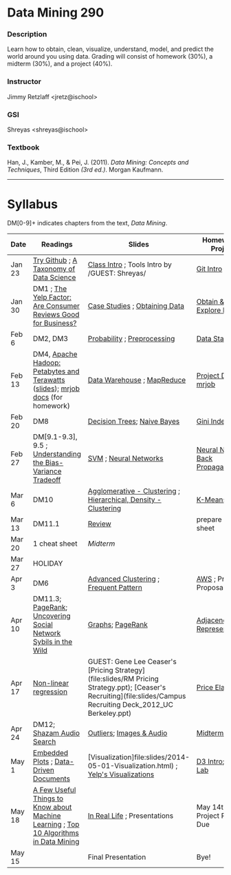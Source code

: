 # Data Mining 290

### Description
Learn how to obtain, clean, visualize, understand, model, and
predict the world around you using data. Grading will consist of homework
(30%), a midterm (30%), and a project (40%).

### Instructor
Jimmy Retzlaff &lt;jretz@ischool&gt;

### GSI
Shreyas &lt;shreyas@ischool&gt;

### Textbook
Han, J., Kamber, M., & Pei, J. (2011). _Data Mining: Concepts and Techniques_, Third Edition *(3rd ed.)*. Morgan Kaufmann.

---

# Syllabus
DM[0-9]+ indicates chapters from the text, _Data Mining_.

| Date   | Readings                                                                                                                                                                                                                                   | Slides                                                                                                                                                           | Homework / Project                                                                                  |
|--------|--------------------------------------------------------------------------------------------------------------------------------------------------------------------------------------------------------------------------------------------|------------------------------------------------------------------------------------------------------------------------------------------------------------------|-----------------------------------------------------------------------------------------------------|
| Jan 23 | [Try Github](http://try.github.com) ; [A Taxonomy of Data Science](http://www.dataists.com/2010/09/a-taxonomy-of-data-science/)                                                                                                            | [Class Intro](file:slides/2014-01-23-Intro.html) ; Tools Intro by /GUEST: Shreyas/                                                                               | [Git Intro](https://github.com/seekshreyas/Introduction-to-Git-Github)                              |
| Jan 30 | DM1 ; [The Yelp Factor: Are Consumer Reviews Good for Business?](http://hbswk.hbs.edu/item/6836.html)                                                                                                                                      | [Case Studies](file:slides/2014-01-30-CaseStudies.html) ; [Obtaining Data](file:slides/2014-01-30-Obtaining-Data.html)                                           | [Obtain & Explore Data](file:slides/2014-01-30-Lab.html)                                            |
| Feb 6  | DM2, DM3                                                                                                                                                                                                                                   | [Probability](file:slides/2014-02-06-Probability.html) ; [Preprocessing](file:slides/2014-02-06-Preprocessing.html)                                              | [Data Stats](file:slides/2014-02-06-Lab.html)                                                       |
| Feb 13 | DM4, [Apache Hadoop: Petabytes and Terawatts](http://www.youtube.com/watch?v=SS27F-hYWfU) ([slides](http://prezi.com/u0ukvqzpyh5p/apache-hadoop-petabytes-and-terawatts/)); [mrjob docs](http://packages.python.org/mrjob/) (for homework) | [Data Warehouse](file:slides/2014-02-13-Data-Warehouse.html) ; [MapReduce](file:slides/2014-02-13-MapReduce.html)                                                | [Project Details](file:slides/2014-02-13-Project.html) ; [mrjob](file:slides/2014-02-13-mrjob.html) |
| Feb 20 | DM8                                                                                                                                                                                                                                        | [Decision Trees](file:slides/2014-02-20-Decision-Trees.html); [Naive Bayes](file:slides/2014-02-20-Bayes.html)                                                   | [Gini Index](file:slides/2014-02-20-Gini.html)                                                      |
| Feb 27 | DM[9.1-9.3], 9.5 ; [Understanding the Bias-Variance Tradeoff](http://scott.fortmann-roe.com/docs/BiasVariance.html)                                                                                                                        | [SVM](file:slides/2014-02-27-SVM.html) ; [Neural Networks](file:slides/2014-02-27-Neural-Network.html)                                                           | [Neural Network Back Propagation](file:slides/2014-02-27-Lab-NN.html)                               |
| Mar 6  | DM10                                                                                                                                                                                                                                       | [Agglomerative - Clustering](file:slides/2014-03-06-Clustering.html) ; [Hierarchical, Density - Clustering](file:slides/2014-03-06-Hierarchical.html)            | [K-Means](file:slides/2014-03-06-k-means.html)                                                      |
| Mar 13 | DM11.1                                                                                                                                                                                                                                     | [Review](file:slides/2014-03-13-Review.html)                                                                                                                     | prepare 1 cheat sheet                                                                               |
| Mar 20 | 1 cheat sheet                                                                                                                                                                                                                              | *Midterm*                                                                                                                                                        |                                                                                                     |
| Mar 27 | HOLIDAY                                                                                                                                                                                                                                    |                                                                                                                                                                  |                                                                                                     |
| Apr 3  | DM6                                                                                                                                                                                                                                        | [Advanced Clustering](file:slides/2014-03-13-Advanced-Cluster.html) ; [Frequent Pattern](file:slides/2014-04-03-Frequent-Pattern.html)                           | [AWS](file:slides/2014-04-03-AWS.html) ; Project Proposal Due                                       |
| Apr 10 | DM11.3; [PageRank](http://ilpubs.stanford.edu:8090/422/1/1999-66.pdf); [Uncovering Social Network Sybils in the Wild](http://arxiv.org/pdf/1106.5321)                                                                                      | [Graphs](file:slides/2014-04-10-Graphs.html); [PageRank](file:slides/2014-04-10-PageRank.html)                                                                   | [Adjacency Representations](file:slides/2014-04-10-AdjacencyRepresentations.html)                   |
| Apr 17 | [Non-linear regression](file:slides/2014-04-17-Nonlinear.pdf)                                                                                                                                                                              | GUEST: Gene Lee Ceaser's [Pricing Strategy](file:slides/RM Pricing Strategy.ppt); [Ceaser's Recruiting](file:slides/Campus Recruiting Deck_2012_UC Berkeley.ppt) | [Price Elasticity](file:slides/2014-04-17-Elasticity.html)                                          |
| Apr 24 | DM12; [Shazam Audio Search](http://www.ee.columbia.edu/~dpwe/papers/Wang03-shazam.pdf)                                                                                                                                                     | [Outliers](file:slides/2014-04-24-Outliers.html); [Images & Audio](file:slides/2014-04-24-Multimedia.html)                                                       | [Midterm Review](file:slides/2014-04-24-Midterm-HW.html)                                            |
| May 1  | [Embedded Plots](https://groups.google.com/group/gsofgs/attach/2f1cdd7a999c3ad8/embedded-plots.pdf?part=2&authuser=0) ; [Data-Driven Documents](http://vis.stanford.edu/files/2011-D3-InfoVis.pdf)                                         | [Visualization]file:slides/2014-05-01-Visualization.html) ; [Yelp's Visualizations](file:slides/2014-05-01-Yelp-Visualization.html)                              | [D3 Intro](http://vogievetsky.github.io/IntroD3/); [D3 Lab](file:slides/2014-05-01-D3.html)         |
| May 18 | [A Few Useful Things to Know about Machine Learning](http://homes.cs.washington.edu/~pedrod/papers/cacm12.pdf) ; [Top 10 Algorithms in Data Mining](http://www.cs.uvm.edu/~icdm/algorithms/10Algorithms-08.pdf)                            | [In Real Life](file:slides/2014-05-08-Real-World.html) ; Presentations                                                                                           | May 14th: Project Papers Due                                                                        |
| May 15 |                                                                                                                                                                                                                                            | Final Presentation                                                                                                                                               | Bye!                                                                                                |
